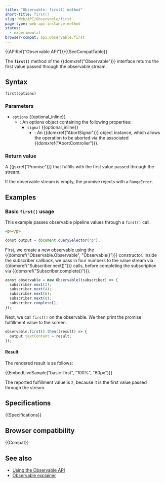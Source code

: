 ```yaml
---
title: "Observable: first() method"
short-title: first()
slug: Web/API/Observable/first
page-type: web-api-instance-method
status:
  - experimental
browser-compat: api.Observable.first
---
```


{{APIRef("Observable API")}}{{SeeCompatTable}}

The **`first()`** method of the {{domxref("Observable")}} interface returns the first value passed through the observable stream.

## Syntax

```js-nolint
first(options)
```

### Parameters

- `options` {{optional_inline}}
  - : An options object containing the following properties:
    - `signal` {{optional_inline}}
      - : An {{domxref("AbortSignal")}} object instance, which allows the operation to be aborted via the associated {{domxref("AbortController")}}.

### Return value

A {{jsxref("Promise")}} that fulfills with the first value passed through the stream.

If the observable stream is empty, the promise rejects with a `RangeError`.

## Examples

### Basic `first()` usage

This example passes observable pipeline values through a `first()` call.

```html hidden live-sample___basic-first
<p></p>
```

```js hidden live-sample___basic-first
const output = document.querySelector("p");
```

First, we create a new observable using the {{domxref("Observable.Observable", "Observable()")}} constructor. Inside the subscriber callback, we pass in four numbers to the value stream via {{domxref("Subscriber.next()")}} calls, before completing the subscription via {{domxref("Subscriber.complete()")}}.

```js live-sample___basic-first
const observable = new Observable((subscriber) => {
  subscriber.next(2);
  subscriber.next(4);
  subscriber.next(6);
  subscriber.next(8);
  subscriber.complete();
});
```

Next, we call `first()` on the observable. We then print the promise fulfillment value to the screen.

```js live-sample___basic-first
observable.first().then((result) => {
  output.textContent = result;
});
```

#### Result

The rendered result is as follows:

{{EmbedLiveSample("basic-first", "100%", "60px")}}

The reported fulfillment value is `2`, because it is the first value passed through the stream.

## Specifications

{{Specifications}}

## Browser compatibility

{{Compat}}

## See also

- [Using the Observable API](/en-US/docs/Web/API/Observable_API/Using)
- [Observable explainer](https://github.com/WICG/observable/blob/master/README.md)
